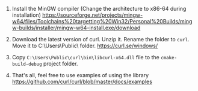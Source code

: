 1. Install the MinGW compiler (Change the architecture to x86-64 during installation)
https://sourceforge.net/projects/mingw-w64/files/Toolchains%20targetting%20Win32/Personal%20Builds/mingw-builds/installer/mingw-w64-install.exe/download

2. Download the latest version of curl. Unzip it. Rename the folder to `curl`. Move it to C:\Users\Public\ folder.
https://curl.se/windows/

3. Copy `C:\Users\Public\curl\bin\libcurl-x64.dll` file to the `cmake-build-debug` project folder.

4. That's all, feel free to use examples of using the library
https://github.com/curl/curl/blob/master/docs/examples
